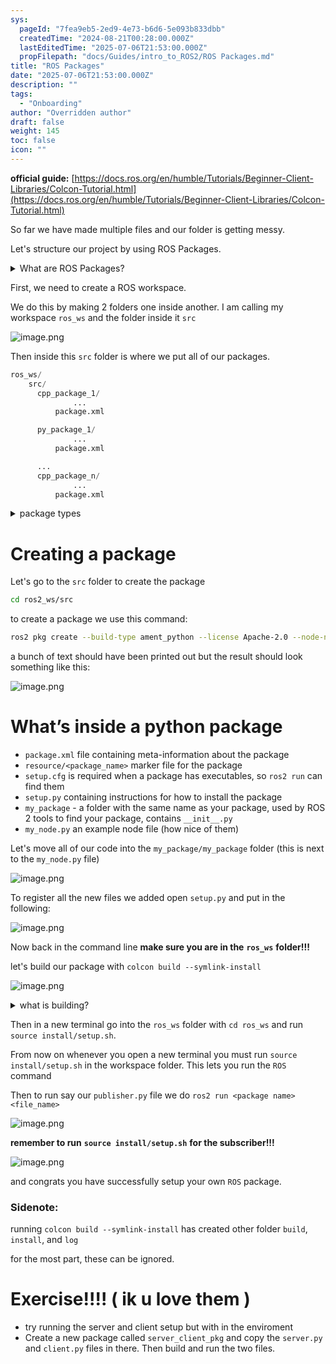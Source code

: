 ```yaml
---
sys:
  pageId: "7fea9eb5-2ed9-4e73-b6d6-5e093b833dbb"
  createdTime: "2024-08-21T00:28:00.000Z"
  lastEditedTime: "2025-07-06T21:53:00.000Z"
  propFilepath: "docs/Guides/intro_to_ROS2/ROS Packages.md"
title: "ROS Packages"
date: "2025-07-06T21:53:00.000Z"
description: ""
tags:
  - "Onboarding"
author: "Overridden author"
draft: false
weight: 145
toc: false
icon: ""
---
```


**official guide:** [https://docs.ros.org/en/humble/Tutorials/Beginner-Client-Libraries/Colcon-Tutorial.html](https://docs.ros.org/en/humble/Tutorials/Beginner-Client-Libraries/Colcon-Tutorial.html)

So far we have made multiple files and our folder is getting messy.

Let's structure our project by using ROS Packages.

<details>
      <summary>What are ROS Packages?</summary>
      ROS Packages are, as the name implies, packages of code that are highly sharable between ROS developers.
  </details>

First, we need to create a ROS workspace.

We do this by making 2 folders one inside another. I am calling my workspace `ros_ws` and the folder inside it `src`

![image.png](https://prod-files-secure.s3.us-west-2.amazonaws.com/d518164a-d88e-44d1-a4ee-3adb3bd8bce0/70706947-fd18-4537-a67b-e12946812d31/image.png?X-Amz-Algorithm=AWS4-HMAC-SHA256&X-Amz-Content-Sha256=UNSIGNED-PAYLOAD&X-Amz-Credential=ASIAZI2LB4662KMZ76T7%2F20250716%2Fus-west-2%2Fs3%2Faws4_request&X-Amz-Date=20250716T101033Z&X-Amz-Expires=3600&X-Amz-Security-Token=IQoJb3JpZ2luX2VjEEIaCXVzLXdlc3QtMiJHMEUCIQDaqpP%2Ble3%2FhhpMwJWtUmRoSHetkJQXlG6u5PYjmDYZjQIgfs2LgH8aDP1EDHYWKiW9p0ZcYSlVadU1HWjUimUU4Wsq%2FwMIWxAAGgw2Mzc0MjMxODM4MDUiDCxrNXK%2BLGM2cXqOiCrcAw6uyP9yUmu7b11DaM%2FP%2BGAYgV8mBIChG0a0Gu3N026hCL2P%2FePIooZFsGxGqGspWkUqlTc%2BegKWamIKtWkdsXo8sOtrmNPxW5Rn2U6EV4fO%2FYLOv8PUNlH%2Brqs0JjwYUYepyJUNnaJWj%2Fr25sZn0Y6XCsKtBAhSQhs5riUa10pnZ2f731RvD1DUUSwYFiIK5mP8rkvNSTOnkvSLyg0OmmuwwRRcRsCNxySydesqFXNLZbsonJSge1pTFoJmYHkOhE5sTfq71USVpqR2YVKchvRqz11W0zAygRCyfKv%2FpBAFoY7vV7%2BAq1%2F0ilzGk557%2FW4E8C0h4AAqAlSkuYJGHJiTOg9S74eB%2B7nBAy06EHpEzzMhmtHTiFVBq%2BEN%2F6PEbYKJETymJFgKqHjMK8Ns8dphF%2BXgi06JZOk0ufJsAx6QzWnJL3HHa2FTBnRDaLynQjG7Iw2HRCd6CHjtny4NeXlC88MF4vWOKKmxUr58dpm0qNWJlP%2By7lqKdAvfNDovN8bswKq06FSH25JTiyFWHZe3ZTLYGYkwRUn7MQ4RfSNZok65%2BDkbmge2LKPvR9mtgMnlLlaYe5jbXwrjINr2iMolKnlMuhnxl7xLr7MuLdCvC%2B98syvTzKyyxYO4MMvo3cMGOqUBiUkOfxokRHJOqlKZvG4GrOCxq8kJYjtPv6zHR%2BOSUfQgmkU7VcyGzCmiT%2BF9AmP3Gk5xDS1KskirwbuD2RhiaJDAijZP%2Fpzs3oS0%2FZbN7tMl3BGFf5dQCnRFVmGQ5AHicYvZIVjekxfdr8xzjWkK5t%2F%2BFU0LYjgVa2ztofodYa6ej5MpMpvENhVGkN6Aih%2BYtx9w38%2F7hzb4plrC8Mg8cR8cjRpw&X-Amz-Signature=d4a1717d466b3794966631b7d2593acbc5c80ff713cfd6f21bf229156b9d06aa&X-Amz-SignedHeaders=host&x-amz-checksum-mode=ENABLED&x-id=GetObject)

Then inside this `src` folder is where we put all of our packages.

```python
ros_ws/
    src/
      cpp_package_1/
		      ...
          package.xml

      py_package_1/
		      ...
          package.xml

      ...
      cpp_package_n/
		      ...
          package.xml

```

<details>

<summary>package types</summary>

packages can be either `C++` or python.

the intern file structure is different for each but for this guide we will stick to creating python packages

</details>

# Creating a package

Let's go to the `src` folder to create the package

```bash
cd ros2_ws/src
```

to create a package we use this command:

```bash
ros2 pkg create --build-type ament_python --license Apache-2.0 --node-name my_node my_package
```

a bunch of text should have been printed out but the result should look something like this:

![image.png](https://prod-files-secure.s3.us-west-2.amazonaws.com/d518164a-d88e-44d1-a4ee-3adb3bd8bce0/e6cf1e3f-8512-4a3e-b131-079f800bf3e8/image.png?X-Amz-Algorithm=AWS4-HMAC-SHA256&X-Amz-Content-Sha256=UNSIGNED-PAYLOAD&X-Amz-Credential=ASIAZI2LB4662KMZ76T7%2F20250716%2Fus-west-2%2Fs3%2Faws4_request&X-Amz-Date=20250716T101033Z&X-Amz-Expires=3600&X-Amz-Security-Token=IQoJb3JpZ2luX2VjEEIaCXVzLXdlc3QtMiJHMEUCIQDaqpP%2Ble3%2FhhpMwJWtUmRoSHetkJQXlG6u5PYjmDYZjQIgfs2LgH8aDP1EDHYWKiW9p0ZcYSlVadU1HWjUimUU4Wsq%2FwMIWxAAGgw2Mzc0MjMxODM4MDUiDCxrNXK%2BLGM2cXqOiCrcAw6uyP9yUmu7b11DaM%2FP%2BGAYgV8mBIChG0a0Gu3N026hCL2P%2FePIooZFsGxGqGspWkUqlTc%2BegKWamIKtWkdsXo8sOtrmNPxW5Rn2U6EV4fO%2FYLOv8PUNlH%2Brqs0JjwYUYepyJUNnaJWj%2Fr25sZn0Y6XCsKtBAhSQhs5riUa10pnZ2f731RvD1DUUSwYFiIK5mP8rkvNSTOnkvSLyg0OmmuwwRRcRsCNxySydesqFXNLZbsonJSge1pTFoJmYHkOhE5sTfq71USVpqR2YVKchvRqz11W0zAygRCyfKv%2FpBAFoY7vV7%2BAq1%2F0ilzGk557%2FW4E8C0h4AAqAlSkuYJGHJiTOg9S74eB%2B7nBAy06EHpEzzMhmtHTiFVBq%2BEN%2F6PEbYKJETymJFgKqHjMK8Ns8dphF%2BXgi06JZOk0ufJsAx6QzWnJL3HHa2FTBnRDaLynQjG7Iw2HRCd6CHjtny4NeXlC88MF4vWOKKmxUr58dpm0qNWJlP%2By7lqKdAvfNDovN8bswKq06FSH25JTiyFWHZe3ZTLYGYkwRUn7MQ4RfSNZok65%2BDkbmge2LKPvR9mtgMnlLlaYe5jbXwrjINr2iMolKnlMuhnxl7xLr7MuLdCvC%2B98syvTzKyyxYO4MMvo3cMGOqUBiUkOfxokRHJOqlKZvG4GrOCxq8kJYjtPv6zHR%2BOSUfQgmkU7VcyGzCmiT%2BF9AmP3Gk5xDS1KskirwbuD2RhiaJDAijZP%2Fpzs3oS0%2FZbN7tMl3BGFf5dQCnRFVmGQ5AHicYvZIVjekxfdr8xzjWkK5t%2F%2BFU0LYjgVa2ztofodYa6ej5MpMpvENhVGkN6Aih%2BYtx9w38%2F7hzb4plrC8Mg8cR8cjRpw&X-Amz-Signature=7c4195b825a9e6bcf219e1726a52f361e9138b17350d111355596a4feab73170&X-Amz-SignedHeaders=host&x-amz-checksum-mode=ENABLED&x-id=GetObject)

# What’s inside a python package

- `package.xml` file containing meta-information about the package
- `resource/<package_name>` marker file for the package
- `setup.cfg` is required when a package has executables, so `ros2 run` can find them
- `setup.py` containing instructions for how to install the package
- `my_package` - a folder with the same name as your package, used by ROS 2 tools to find your package, contains `__init__.py`
- `my_node.py` an example node file (how nice of them)

Let's move all of our code into the `my_package/my_package` folder (this is next to the `my_node.py` file)

![image.png](https://prod-files-secure.s3.us-west-2.amazonaws.com/d518164a-d88e-44d1-a4ee-3adb3bd8bce0/9ce58f11-0da9-4d3e-b86d-506a9685d378/image.png?X-Amz-Algorithm=AWS4-HMAC-SHA256&X-Amz-Content-Sha256=UNSIGNED-PAYLOAD&X-Amz-Credential=ASIAZI2LB4662KMZ76T7%2F20250716%2Fus-west-2%2Fs3%2Faws4_request&X-Amz-Date=20250716T101033Z&X-Amz-Expires=3600&X-Amz-Security-Token=IQoJb3JpZ2luX2VjEEIaCXVzLXdlc3QtMiJHMEUCIQDaqpP%2Ble3%2FhhpMwJWtUmRoSHetkJQXlG6u5PYjmDYZjQIgfs2LgH8aDP1EDHYWKiW9p0ZcYSlVadU1HWjUimUU4Wsq%2FwMIWxAAGgw2Mzc0MjMxODM4MDUiDCxrNXK%2BLGM2cXqOiCrcAw6uyP9yUmu7b11DaM%2FP%2BGAYgV8mBIChG0a0Gu3N026hCL2P%2FePIooZFsGxGqGspWkUqlTc%2BegKWamIKtWkdsXo8sOtrmNPxW5Rn2U6EV4fO%2FYLOv8PUNlH%2Brqs0JjwYUYepyJUNnaJWj%2Fr25sZn0Y6XCsKtBAhSQhs5riUa10pnZ2f731RvD1DUUSwYFiIK5mP8rkvNSTOnkvSLyg0OmmuwwRRcRsCNxySydesqFXNLZbsonJSge1pTFoJmYHkOhE5sTfq71USVpqR2YVKchvRqz11W0zAygRCyfKv%2FpBAFoY7vV7%2BAq1%2F0ilzGk557%2FW4E8C0h4AAqAlSkuYJGHJiTOg9S74eB%2B7nBAy06EHpEzzMhmtHTiFVBq%2BEN%2F6PEbYKJETymJFgKqHjMK8Ns8dphF%2BXgi06JZOk0ufJsAx6QzWnJL3HHa2FTBnRDaLynQjG7Iw2HRCd6CHjtny4NeXlC88MF4vWOKKmxUr58dpm0qNWJlP%2By7lqKdAvfNDovN8bswKq06FSH25JTiyFWHZe3ZTLYGYkwRUn7MQ4RfSNZok65%2BDkbmge2LKPvR9mtgMnlLlaYe5jbXwrjINr2iMolKnlMuhnxl7xLr7MuLdCvC%2B98syvTzKyyxYO4MMvo3cMGOqUBiUkOfxokRHJOqlKZvG4GrOCxq8kJYjtPv6zHR%2BOSUfQgmkU7VcyGzCmiT%2BF9AmP3Gk5xDS1KskirwbuD2RhiaJDAijZP%2Fpzs3oS0%2FZbN7tMl3BGFf5dQCnRFVmGQ5AHicYvZIVjekxfdr8xzjWkK5t%2F%2BFU0LYjgVa2ztofodYa6ej5MpMpvENhVGkN6Aih%2BYtx9w38%2F7hzb4plrC8Mg8cR8cjRpw&X-Amz-Signature=b5599226da9a59f89df6bc9cb8eaafa3b75894e5e5332837bf2ea3f5a888cf40&X-Amz-SignedHeaders=host&x-amz-checksum-mode=ENABLED&x-id=GetObject)

To register all the new files we added open `setup.py` and put in the following:

![image.png](https://prod-files-secure.s3.us-west-2.amazonaws.com/d518164a-d88e-44d1-a4ee-3adb3bd8bce0/1cd7c262-4cae-4496-9d75-c178537d24a2/image.png?X-Amz-Algorithm=AWS4-HMAC-SHA256&X-Amz-Content-Sha256=UNSIGNED-PAYLOAD&X-Amz-Credential=ASIAZI2LB4662KMZ76T7%2F20250716%2Fus-west-2%2Fs3%2Faws4_request&X-Amz-Date=20250716T101033Z&X-Amz-Expires=3600&X-Amz-Security-Token=IQoJb3JpZ2luX2VjEEIaCXVzLXdlc3QtMiJHMEUCIQDaqpP%2Ble3%2FhhpMwJWtUmRoSHetkJQXlG6u5PYjmDYZjQIgfs2LgH8aDP1EDHYWKiW9p0ZcYSlVadU1HWjUimUU4Wsq%2FwMIWxAAGgw2Mzc0MjMxODM4MDUiDCxrNXK%2BLGM2cXqOiCrcAw6uyP9yUmu7b11DaM%2FP%2BGAYgV8mBIChG0a0Gu3N026hCL2P%2FePIooZFsGxGqGspWkUqlTc%2BegKWamIKtWkdsXo8sOtrmNPxW5Rn2U6EV4fO%2FYLOv8PUNlH%2Brqs0JjwYUYepyJUNnaJWj%2Fr25sZn0Y6XCsKtBAhSQhs5riUa10pnZ2f731RvD1DUUSwYFiIK5mP8rkvNSTOnkvSLyg0OmmuwwRRcRsCNxySydesqFXNLZbsonJSge1pTFoJmYHkOhE5sTfq71USVpqR2YVKchvRqz11W0zAygRCyfKv%2FpBAFoY7vV7%2BAq1%2F0ilzGk557%2FW4E8C0h4AAqAlSkuYJGHJiTOg9S74eB%2B7nBAy06EHpEzzMhmtHTiFVBq%2BEN%2F6PEbYKJETymJFgKqHjMK8Ns8dphF%2BXgi06JZOk0ufJsAx6QzWnJL3HHa2FTBnRDaLynQjG7Iw2HRCd6CHjtny4NeXlC88MF4vWOKKmxUr58dpm0qNWJlP%2By7lqKdAvfNDovN8bswKq06FSH25JTiyFWHZe3ZTLYGYkwRUn7MQ4RfSNZok65%2BDkbmge2LKPvR9mtgMnlLlaYe5jbXwrjINr2iMolKnlMuhnxl7xLr7MuLdCvC%2B98syvTzKyyxYO4MMvo3cMGOqUBiUkOfxokRHJOqlKZvG4GrOCxq8kJYjtPv6zHR%2BOSUfQgmkU7VcyGzCmiT%2BF9AmP3Gk5xDS1KskirwbuD2RhiaJDAijZP%2Fpzs3oS0%2FZbN7tMl3BGFf5dQCnRFVmGQ5AHicYvZIVjekxfdr8xzjWkK5t%2F%2BFU0LYjgVa2ztofodYa6ej5MpMpvENhVGkN6Aih%2BYtx9w38%2F7hzb4plrC8Mg8cR8cjRpw&X-Amz-Signature=6ab880edf1f3782f3e9b39ac976cdf15c409c693326fabe4fb903b125bf7d7c5&X-Amz-SignedHeaders=host&x-amz-checksum-mode=ENABLED&x-id=GetObject)

Now back in the command line **make sure you are in the** **`ros_ws`** **folder!!!**

let's build our package with `colcon build --symlink-install`

![image.png](https://prod-files-secure.s3.us-west-2.amazonaws.com/d518164a-d88e-44d1-a4ee-3adb3bd8bce0/2f2a0d27-b173-48fd-b189-5f5c0ce65619/image.png?X-Amz-Algorithm=AWS4-HMAC-SHA256&X-Amz-Content-Sha256=UNSIGNED-PAYLOAD&X-Amz-Credential=ASIAZI2LB4662KMZ76T7%2F20250716%2Fus-west-2%2Fs3%2Faws4_request&X-Amz-Date=20250716T101033Z&X-Amz-Expires=3600&X-Amz-Security-Token=IQoJb3JpZ2luX2VjEEIaCXVzLXdlc3QtMiJHMEUCIQDaqpP%2Ble3%2FhhpMwJWtUmRoSHetkJQXlG6u5PYjmDYZjQIgfs2LgH8aDP1EDHYWKiW9p0ZcYSlVadU1HWjUimUU4Wsq%2FwMIWxAAGgw2Mzc0MjMxODM4MDUiDCxrNXK%2BLGM2cXqOiCrcAw6uyP9yUmu7b11DaM%2FP%2BGAYgV8mBIChG0a0Gu3N026hCL2P%2FePIooZFsGxGqGspWkUqlTc%2BegKWamIKtWkdsXo8sOtrmNPxW5Rn2U6EV4fO%2FYLOv8PUNlH%2Brqs0JjwYUYepyJUNnaJWj%2Fr25sZn0Y6XCsKtBAhSQhs5riUa10pnZ2f731RvD1DUUSwYFiIK5mP8rkvNSTOnkvSLyg0OmmuwwRRcRsCNxySydesqFXNLZbsonJSge1pTFoJmYHkOhE5sTfq71USVpqR2YVKchvRqz11W0zAygRCyfKv%2FpBAFoY7vV7%2BAq1%2F0ilzGk557%2FW4E8C0h4AAqAlSkuYJGHJiTOg9S74eB%2B7nBAy06EHpEzzMhmtHTiFVBq%2BEN%2F6PEbYKJETymJFgKqHjMK8Ns8dphF%2BXgi06JZOk0ufJsAx6QzWnJL3HHa2FTBnRDaLynQjG7Iw2HRCd6CHjtny4NeXlC88MF4vWOKKmxUr58dpm0qNWJlP%2By7lqKdAvfNDovN8bswKq06FSH25JTiyFWHZe3ZTLYGYkwRUn7MQ4RfSNZok65%2BDkbmge2LKPvR9mtgMnlLlaYe5jbXwrjINr2iMolKnlMuhnxl7xLr7MuLdCvC%2B98syvTzKyyxYO4MMvo3cMGOqUBiUkOfxokRHJOqlKZvG4GrOCxq8kJYjtPv6zHR%2BOSUfQgmkU7VcyGzCmiT%2BF9AmP3Gk5xDS1KskirwbuD2RhiaJDAijZP%2Fpzs3oS0%2FZbN7tMl3BGFf5dQCnRFVmGQ5AHicYvZIVjekxfdr8xzjWkK5t%2F%2BFU0LYjgVa2ztofodYa6ej5MpMpvENhVGkN6Aih%2BYtx9w38%2F7hzb4plrC8Mg8cR8cjRpw&X-Amz-Signature=5235047c2c2799d77017e719973a7fc1e23f8190f8de87eb0b6253efcf73bee9&X-Amz-SignedHeaders=host&x-amz-checksum-mode=ENABLED&x-id=GetObject)

<details>

<summary>what is building?</summary>

if you are a CS major at Rose-Hulman you will learn the answer to this in CSSE132

but TLDR; is it combines all the code files into one program that can be run easily 

</details>

Then in a new terminal go into the `ros_ws` folder with `cd ros_ws` and run `source install/setup.sh`. 

From now on whenever you open a new terminal you must run `source install/setup.sh` in the workspace folder. This lets you run the `ROS` command

Then to run say our `publisher.py` file we do `ros2 run <package name> <file_name>`

![image.png](https://prod-files-secure.s3.us-west-2.amazonaws.com/d518164a-d88e-44d1-a4ee-3adb3bd8bce0/4f4b1219-3a44-4632-aa0a-ce3471699f59/image.png?X-Amz-Algorithm=AWS4-HMAC-SHA256&X-Amz-Content-Sha256=UNSIGNED-PAYLOAD&X-Amz-Credential=ASIAZI2LB4662KMZ76T7%2F20250716%2Fus-west-2%2Fs3%2Faws4_request&X-Amz-Date=20250716T101033Z&X-Amz-Expires=3600&X-Amz-Security-Token=IQoJb3JpZ2luX2VjEEIaCXVzLXdlc3QtMiJHMEUCIQDaqpP%2Ble3%2FhhpMwJWtUmRoSHetkJQXlG6u5PYjmDYZjQIgfs2LgH8aDP1EDHYWKiW9p0ZcYSlVadU1HWjUimUU4Wsq%2FwMIWxAAGgw2Mzc0MjMxODM4MDUiDCxrNXK%2BLGM2cXqOiCrcAw6uyP9yUmu7b11DaM%2FP%2BGAYgV8mBIChG0a0Gu3N026hCL2P%2FePIooZFsGxGqGspWkUqlTc%2BegKWamIKtWkdsXo8sOtrmNPxW5Rn2U6EV4fO%2FYLOv8PUNlH%2Brqs0JjwYUYepyJUNnaJWj%2Fr25sZn0Y6XCsKtBAhSQhs5riUa10pnZ2f731RvD1DUUSwYFiIK5mP8rkvNSTOnkvSLyg0OmmuwwRRcRsCNxySydesqFXNLZbsonJSge1pTFoJmYHkOhE5sTfq71USVpqR2YVKchvRqz11W0zAygRCyfKv%2FpBAFoY7vV7%2BAq1%2F0ilzGk557%2FW4E8C0h4AAqAlSkuYJGHJiTOg9S74eB%2B7nBAy06EHpEzzMhmtHTiFVBq%2BEN%2F6PEbYKJETymJFgKqHjMK8Ns8dphF%2BXgi06JZOk0ufJsAx6QzWnJL3HHa2FTBnRDaLynQjG7Iw2HRCd6CHjtny4NeXlC88MF4vWOKKmxUr58dpm0qNWJlP%2By7lqKdAvfNDovN8bswKq06FSH25JTiyFWHZe3ZTLYGYkwRUn7MQ4RfSNZok65%2BDkbmge2LKPvR9mtgMnlLlaYe5jbXwrjINr2iMolKnlMuhnxl7xLr7MuLdCvC%2B98syvTzKyyxYO4MMvo3cMGOqUBiUkOfxokRHJOqlKZvG4GrOCxq8kJYjtPv6zHR%2BOSUfQgmkU7VcyGzCmiT%2BF9AmP3Gk5xDS1KskirwbuD2RhiaJDAijZP%2Fpzs3oS0%2FZbN7tMl3BGFf5dQCnRFVmGQ5AHicYvZIVjekxfdr8xzjWkK5t%2F%2BFU0LYjgVa2ztofodYa6ej5MpMpvENhVGkN6Aih%2BYtx9w38%2F7hzb4plrC8Mg8cR8cjRpw&X-Amz-Signature=965e01a0348d134b778c05bedb4b3c30626003a2b278fa6cf8f7bfed23d6828b&X-Amz-SignedHeaders=host&x-amz-checksum-mode=ENABLED&x-id=GetObject)

**remember to run** **`source install/setup.sh`** **for the subscriber!!!**

![image.png](https://prod-files-secure.s3.us-west-2.amazonaws.com/d518164a-d88e-44d1-a4ee-3adb3bd8bce0/02121119-dad4-49ec-8356-c956108b4243/image.png?X-Amz-Algorithm=AWS4-HMAC-SHA256&X-Amz-Content-Sha256=UNSIGNED-PAYLOAD&X-Amz-Credential=ASIAZI2LB4662KMZ76T7%2F20250716%2Fus-west-2%2Fs3%2Faws4_request&X-Amz-Date=20250716T101033Z&X-Amz-Expires=3600&X-Amz-Security-Token=IQoJb3JpZ2luX2VjEEIaCXVzLXdlc3QtMiJHMEUCIQDaqpP%2Ble3%2FhhpMwJWtUmRoSHetkJQXlG6u5PYjmDYZjQIgfs2LgH8aDP1EDHYWKiW9p0ZcYSlVadU1HWjUimUU4Wsq%2FwMIWxAAGgw2Mzc0MjMxODM4MDUiDCxrNXK%2BLGM2cXqOiCrcAw6uyP9yUmu7b11DaM%2FP%2BGAYgV8mBIChG0a0Gu3N026hCL2P%2FePIooZFsGxGqGspWkUqlTc%2BegKWamIKtWkdsXo8sOtrmNPxW5Rn2U6EV4fO%2FYLOv8PUNlH%2Brqs0JjwYUYepyJUNnaJWj%2Fr25sZn0Y6XCsKtBAhSQhs5riUa10pnZ2f731RvD1DUUSwYFiIK5mP8rkvNSTOnkvSLyg0OmmuwwRRcRsCNxySydesqFXNLZbsonJSge1pTFoJmYHkOhE5sTfq71USVpqR2YVKchvRqz11W0zAygRCyfKv%2FpBAFoY7vV7%2BAq1%2F0ilzGk557%2FW4E8C0h4AAqAlSkuYJGHJiTOg9S74eB%2B7nBAy06EHpEzzMhmtHTiFVBq%2BEN%2F6PEbYKJETymJFgKqHjMK8Ns8dphF%2BXgi06JZOk0ufJsAx6QzWnJL3HHa2FTBnRDaLynQjG7Iw2HRCd6CHjtny4NeXlC88MF4vWOKKmxUr58dpm0qNWJlP%2By7lqKdAvfNDovN8bswKq06FSH25JTiyFWHZe3ZTLYGYkwRUn7MQ4RfSNZok65%2BDkbmge2LKPvR9mtgMnlLlaYe5jbXwrjINr2iMolKnlMuhnxl7xLr7MuLdCvC%2B98syvTzKyyxYO4MMvo3cMGOqUBiUkOfxokRHJOqlKZvG4GrOCxq8kJYjtPv6zHR%2BOSUfQgmkU7VcyGzCmiT%2BF9AmP3Gk5xDS1KskirwbuD2RhiaJDAijZP%2Fpzs3oS0%2FZbN7tMl3BGFf5dQCnRFVmGQ5AHicYvZIVjekxfdr8xzjWkK5t%2F%2BFU0LYjgVa2ztofodYa6ej5MpMpvENhVGkN6Aih%2BYtx9w38%2F7hzb4plrC8Mg8cR8cjRpw&X-Amz-Signature=95bb816762bd7b1ae42b2691c3bd1e5449408bf73b9c7ae295f82887e4491041&X-Amz-SignedHeaders=host&x-amz-checksum-mode=ENABLED&x-id=GetObject)

and congrats you have successfully setup your own `ROS` package.

### Sidenote:

running `colcon build --symlink-install` has created other folder `build`, `install`, and `log`

for the most part, these can be ignored.

# Exercise!!!! ( ik u love them )

- try running the server and client setup but with in the enviroment
- Create a new package called `server_client_pkg` and copy the `server.py` and `client.py` files in there. Then build and run the two files.
